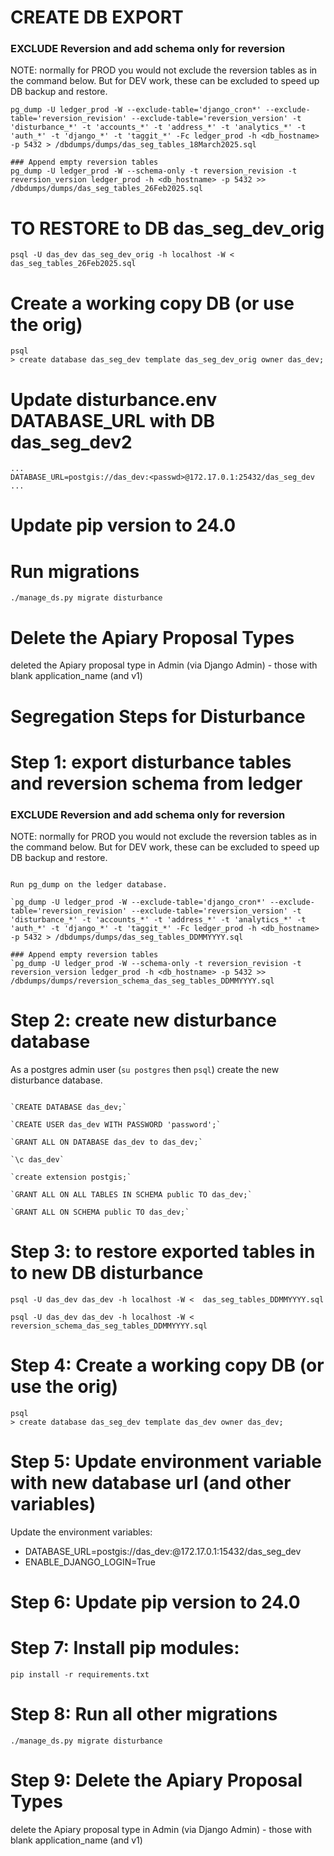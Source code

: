 # CREATE DB EXPORT
### EXCLUDE Reversion and add schema only for reversion
NOTE: normally for PROD you would not exclude the reversion tables as in the command below. But for DEV work, these can be excluded to speed up DB backup and restore.
```
pg_dump -U ledger_prod -W --exclude-table='django_cron*' --exclude-table='reversion_revision' --exclude-table='reversion_version' -t 'disturbance_*' -t 'accounts_*' -t 'address_*' -t 'analytics_*' -t 'auth_*' -t 'django_*' -t 'taggit_*' -Fc ledger_prod -h <db_hostname> -p 5432 > /dbdumps/dumps/das_seg_tables_18March2025.sql

### Append empty reversion tables
pg_dump -U ledger_prod -W --schema-only -t reversion_revision -t reversion_version ledger_prod -h <db_hostname> -p 5432 >> /dbdumps/dumps/das_seg_tables_26Feb2025.sql
```
# TO RESTORE to DB  das_seg_dev_orig
```
psql -U das_dev das_seg_dev_orig -h localhost -W <  das_seg_tables_26Feb2025.sql
```

# Create a working copy DB (or use the orig)
``` 
psql
> create database das_seg_dev template das_seg_dev_orig owner das_dev;
```

# Update disturbance.env DATABASE_URL with DB das_seg_dev2
```
...
DATABASE_URL=postgis://das_dev:<passwd>@172.17.0.1:25432/das_seg_dev
...

```

# Update pip version to 24.0

# Run migrations
```
./manage_ds.py migrate disturbance
```

# Delete the Apiary Proposal Types
deleted the Apiary proposal type in Admin (via Django Admin) - those with blank application_name (and v1)





# Segregation Steps for Disturbance

# Step 1: export disturbance tables and reversion schema from ledger
### EXCLUDE Reversion and add schema only for reversion
NOTE: normally for PROD you would not exclude the reversion tables as in the command below. But for DEV work, these can be excluded to speed up DB backup and restore.
```

Run pg_dump on the ledger database.

`pg_dump -U ledger_prod -W --exclude-table='django_cron*' --exclude-table='reversion_revision' --exclude-table='reversion_version' -t 'disturbance_*' -t 'accounts_*' -t 'address_*' -t 'analytics_*' -t 'auth_*' -t 'django_*' -t 'taggit_*' -Fc ledger_prod -h <db_hostname> -p 5432 > /dbdumps/dumps/das_seg_tables_DDMMYYYY.sql

### Append empty reversion tables
`pg_dump -U ledger_prod -W --schema-only -t reversion_revision -t reversion_version ledger_prod -h <db_hostname> -p 5432 >> /dbdumps/dumps/reversion_schema_das_seg_tables_DDMMYYYY.sql
```

# Step 2: create new disturbance database

As a postgres admin user (`su postgres` then `psql`) create the new disturbance database.
```

`CREATE DATABASE das_dev;`

`CREATE USER das_dev WITH PASSWORD 'password';`

`GRANT ALL ON DATABASE das_dev to das_dev;`

`\c das_dev`

`create extension postgis;`

`GRANT ALL ON ALL TABLES IN SCHEMA public TO das_dev;`

`GRANT ALL ON SCHEMA public TO das_dev;`
```

# Step 3: to restore exported tables in to new DB disturbance
```
psql -U das_dev das_dev -h localhost -W <  das_seg_tables_DDMMYYYY.sql

psql -U das_dev das_dev -h localhost -W <  reversion_schema_das_seg_tables_DDMMYYYY.sql
```

# Step 4: Create a working copy DB (or use the orig)
``` 
psql
> create database das_seg_dev template das_dev owner das_dev;
```

# Step 5: Update environment variable with new database url (and other variables)

Update the environment variables:

- DATABASE_URL=postgis://das_dev:<passwd>@172.17.0.1:15432/das_seg_dev
- ENABLE_DJANGO_LOGIN=True

# Step 6: Update pip version to 24.0

# Step 7: Install pip modules:
```
pip install -r requirements.txt
```

# Step 8: Run all other migrations
```
./manage_ds.py migrate disturbance
```

# Step 9: Delete the Apiary Proposal Types

delete the Apiary proposal type in Admin (via Django Admin) - those with blank application_name (and v1)


